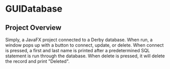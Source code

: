 # GUIDatabase
## Project Overview

Simply, a JavaFX project connected to a Derby database. 
When run, a window pops up with a button to connect, update, or delete. When connect is pressed, a first and last name is printed after a predetermined SQL statement is run through the database. When delete is pressed, it will delete the record and print "Deleted".
